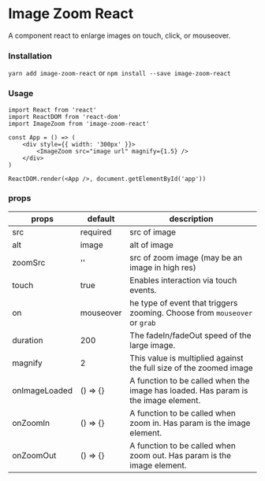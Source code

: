 # Image Zoom React
A component react to enlarge images on touch, click, or mouseover.
### Installation
`yarn add image-zoom-react` or `npm install --save image-zoom-react`
### Usage
```
import React from 'react'
import ReactDOM from 'react-dom'
import ImageZoom from 'image-zoom-react'

const App = () => (
    <div style={{ width: '300px' }}>
        <ImageZoom src="image url" magnify={1.5} />
    </div>
)

ReactDOM.render(<App />, document.getElementById('app'))
```
### props
| props          | default     |  description                                                                        |
|----------------|-------------|-------------------------------------------------------------------------------------|
|   src          |  required   | src of image                                                                        |
|   alt          |  image      | alt of image                                                                        |
| zoomSrc        |  ''         | src of zoom image (may be an image in high res)                                     |
| touch          |  true       | Enables interaction via touch events.                                               |
| on             |  mouseover  | he type of event that triggers zooming. Choose from `mouseover` or `grab`           |
| duration       |  200        | The fadeIn/fadeOut speed of the large image.                                        |
| magnify        |  2          | This value is multiplied against the full size of the zoomed image                  |
| onImageLoaded  |  () => {}   | A function to be called when the image has loaded. Has param is the image element.  |
| onZoomIn       |  () => {}   | A function to be called when zoom in. Has param is the image element.               |
| onZoomOut      |  () => {}   | A function to be called when zoom out. Has param is the image element.              |
